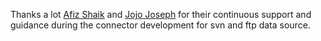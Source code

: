
Thanks a lot [Afiz Shaik](https://www.linkedin.com/in/afiz-shaik-1b425427/) and [Jojo Joseph]() for their continuous support and guidance during the connector development for svn and ftp data source.
